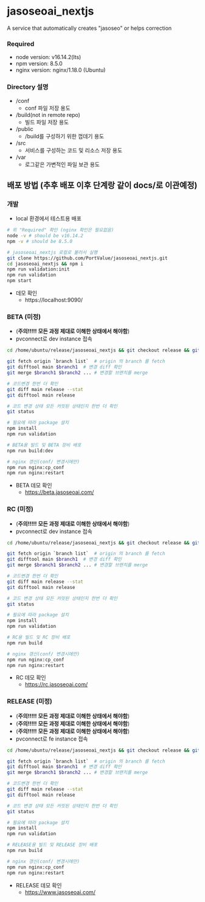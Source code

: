 # jasoseoai_nextjs
A service that automatically creates "jasoseo" or helps correction

### Required
- node version: v16.14.2(lts) 
- npm version: 8.5.0
- nginx version: nginx/1.18.0 (Ubuntu)

### Directory 설명
- /conf
  - conf 파일 저장 용도
- /build(not in remote repo)
  - 빌드 파일 저장 용도
- /public
  - /build를 구성하기 위한 껍데기 용도
- /src
  - 서비스를 구성하는 코드 및 리소스 저장 용도
- /var
  - 로그같은 가변적인 파일 보관 용도

## 배포 방법 (추후 배포 이후 단계랑 같이 docs/로 이관예정)
### 개발
  - local 환경에서 테스트용 배포
```bash
# 위 "Required" 확인 (nginx 확인은 필요없음)
node -v # should be v16.14.2
npm -v # should be 8.5.0

# jasoseoai_nextjs 로컬로 불러서 실행
git clone https://github.com/PortValue/jasoseoai_nextjs.git
cd jasoseoai_nextjs && npm i
npm run validation:init
npm run validation
npm start
```
- 데모 확인
  - https://localhost:9090/

### BETA (미정)
  - (**주의!!!!! 모든 과정 제대로 이해한 상태에서 해야함**)
  - pvconnect로 dev instance 접속
```bash
cd /home/ubuntu/release/jasoseoai_nextjs && git checkout release && git branch && git stash list

git fetch origin `branch list`	# origin 의 branch 를 fetch
git difftool main $branch1	# 변경 diff 확인
git merge $branch1 $branch2 ...	# 변경할 브랜치를 merge

# 코드변경 한번 더 확인
git diff main release --stat
git difftool main release

# 코드 변경 상태 모든 커밋된 상태인지 한번 더 확인
git status

# 필요에 따라 package 설치
npm install
npm run validation

# BETA용 빌드 및 BETA 장비 배포
npm run build:dev

# nginx 갱신(conf/ 변경시에만)
npm run nginx:cp_conf
npm run nginx:restart
```
- BETA 데모 확인
  - https://beta.jasoseoai.com/

### RC (미정)
  - (**주의!!!!! 모든 과정 제대로 이해한 상태에서 해야함**)
  - pvconnect로 dev instance 접속
```bash
cd /home/ubuntu/release/jasoseoai_nextjs && git checkout release && git branch && git stash list

git fetch origin `branch list`	# origin 의 branch 를 fetch
git difftool main $branch1	# 변경 diff 확인
git merge $branch1 $branch2 ...	# 변경할 브랜치를 merge

# 코드변경 한번 더 확인
git diff main release --stat
git difftool main release

# 코드 변경 상태 모든 커밋된 상태인지 한번 더 확인
git status

# 필요에 따라 package 설치
npm install
npm run validation

# RC용 빌드 및 RC 장비 배포
npm run build

# nginx 갱신(conf/ 변경시에만)
npm run nginx:cp_conf
npm run nginx:restart
```
- RC 데모 확인
  - https://rc.jasoseoai.com/
### RELEASE (미정)
  - (**주의!!!!! 모든 과정 제대로 이해한 상태에서 해야함**)
  - (**주의!!!!! 모든 과정 제대로 이해한 상태에서 해야함**)
  - (**주의!!!!! 모든 과정 제대로 이해한 상태에서 해야함**)
  - pvconnect로 fe instance 접속
```bash
cd /home/ubuntu/release/jasoseoai_nextjs && git checkout release && git branch && git stash list

git fetch origin `branch list`	# origin 의 branch 를 fetch
git difftool main $branch1	# 변경 diff 확인
git merge $branch1 $branch2 ...	# 변경할 브랜치를 merge

# 코드변경 한번 더 확인
git diff main release --stat
git difftool main release

# 코드 변경 상태 모든 커밋된 상태인지 한번 더 확인
git status

# 필요에 따라 package 설치
npm install
npm run validation

# RELEASE용 빌드 및 RELEASE 장비 배포
npm run build

# nginx 갱신(conf/ 변경시에만)
npm run nginx:cp_conf
npm run nginx:restart
```
- RELEASE 데모 확인
  - https://www.jasoseoai.com/
